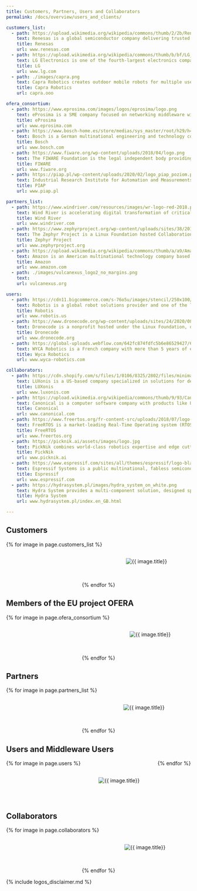 ```yaml
---
title: Customers, Partners, Users and Collaborators
permalink: /docs/overview/users_and_clients/

customers_list:
  - path: https://upload.wikimedia.org/wikipedia/commons/thumb/2/2b/Renesas_Electronics_logo.svg/210px-Renesas_Electronics_logo.svg.png
    text: Renesas is a global semiconductor company delivering trusted embedded design innovation with complete semiconductor solutions that enable billions of connected, intelligent devices to enhance the way people work and live.
    title: Renesas
    url: www.renesas.com
  - path: https://upload.wikimedia.org/wikipedia/commons/thumb/b/bf/LG_logo_%282015%29.svg/2560px-LG_logo_%282015%29.svg.png
    text: LG Electronics is one of the fourth-largest electronics company in South Korea. It comprises four business units home entertainment, mobile communications, home appliances and vehicle components
    title: LG
    url: www.lg.com
  - path: ./images/capra.png
    text: Capra Robotics creates outdoor mobile robots for multiple uses. Their robot platform, Capra Hircus, is designed to easily integrate with additional hard- or software, making it customizable for specific applications. They support businesses in optimizing their operations and relieve people of repetitive and unhealthy job tasks. Their state-of-the-art mobile robot answers the issues that have troubled the mobile robot industry for years, namely a lack of versatility, poor driving capabilities, short ranges, low operating time and high pricing.
    title: Capra Robotics
    url: capra.ooo

ofera_consortium:
  - path: https://www.eprosima.com/images/logos/eprosima/logo.png
    text: eProsima is a SME company focused on networking middleware with special attention to the OMG standard called Data Distribution Service for Real-time systems (DDS). The company develops new features and plugins for DDS, interoperability tools, bridges and personalized networking middleware solutions for its customers. eProsima is active in the sectors of Robotics, Critical Applications and IoT, and it participates in joint research and development projects with both companies and universities.
    title: eProsima
    url: www.eprosima.com
  - path: https://www.bosch-home.es/store/medias/sys_master/root/h29/h47/9827128377374/Spanish-165px.jpg
    text: Bosch is a German multinational engineering and technology company. The core operating areas of the company are spread across four business sectors, namely mobility (hardware and software), consumer goods (including household appliances and power tools), industrial technology (including drive and control) and energy and building technology.
    title: Bosch
    url: www.bosch.com
  - path: https://www.fiware.org/wp-content/uploads/2018/04/logo.png
    text: The FIWARE Foundation is the legal independent body providing shared resources to help achieving the FIWARE mission that is to develop an open sustainable ecosystem around the FIWARE open source platform, created to drive the definition of public, royalty-free and implementation-driven software platform standards that ease the creation of Smart Applications in multiple sectors.
    title: FIWARE
    url: www.fiware.org
  - path: https://piap.pl/wp-content/uploads/2020/02/logo_piap_poziom.png
    text: Industrial Research Institute for Automation and Measurements PIAP was established in 1965 as a national institute which basic task is to prepare and implement new technologies, automation systems, production facilities and specialist measuring equipment in various branches of industry.
    title: PIAP
    url: www.piap.pl

partners_list:
  - path: https://www.windriver.com/resources/images/wr-logo-red-2018.png
    text: Wind River is accelerating digital transformation of critical infrastructure by delivering the technology and expertise that enable the deployment of safe, secure, and reliable IoT systems.
    title: Wind River
    url: www.windriver.com
  - path: https://www.zephyrproject.org/wp-content/uploads/sites/38/2019/12/zephyr-logo1.png
    text: The Zephyr Project is a Linux Foundation hosted Collaboration Project. It’s an open source effort uniting developers and users in building a best-in-class small, scalable, real-time operating system (RTOS) optimized for resource-constrained devices, across multiple architectures. As an open source project, the community evolves the project to support new hardware, developer tools, sensors, and device drivers.
    title: Zephyr Project
    url: www.zephyrproject.org
  - path: https://upload.wikimedia.org/wikipedia/commons/thumb/a/a9/Amazon_logo.svg/175px-Amazon_logo.svg.png
    text: Amazon is an American multinational technology company based in Seattle that focuses on e-commerce, cloud computing, digital streaming, and artificial intelligence.
    title: Amazon
    url: www.amazon.com
  - path: ./images/vulcanexus_logo2_no_margins.png
    text:
    url: vulcanexus.org

users:
  - path: https://cdn11.bigcommerce.com/s-76o5u/images/stencil/250x100/robotis_logo_en_1397779687__24544.original.jpg
    text: Robotis is a global robot solutions provider and one of the leading manufacturers of robotic hardware. The company is the exclusive producer of the DYNAMIXEL brand of all-in-one smart servos. Robotis specializes in the manufacture of robotic hardware and full robot platforms for use in all fields of study and industry, as well as educational robotics kits for all ages and skill levels.
    title: Robotis
    url: www.robotis.us
  - path: https://www.dronecode.org/wp-content/uploads/sites/24/2020/08/dronecode_logo_default_cropped.png
    text: Dronecode is a nonprofit hosted under the Linux Foundation, dedicated to fostering open-source components and their communities. Working with top developers, end-users, and adopting vendors to create opportunities for collaboration.
    title: Dronecode
    url: www.dronecode.org
  - path: https://global-uploads.webflow.com/642fc874fdfc5b6e86529427/643002c6f56ab31a4f8ee213_white.svg
    text: WYCA Robotics is a French company with more than 5 years of edge technology mastering in Robotics, AI and autonomous navigation. They developed Elodie, the first multi-purpose self-driving level 5 indoor vehicle for handling the users&#39 mobiliy challenges.
    title: Wyca Robotics
    url: www.wyca-robotics.com

collaborators:
  - path: https://cdn.shopify.com/s/files/1/0106/8325/2802/files/minimal_blacktext_medium_b3c1cad9-f620-490b-a86d-5a4a5eed4845.png
    text: LUXonis is a US-based company specialized in solutions for developing embedded, performant, spatial AI & CV applications. This technology comes with the goal of allowing for human-like perception anywhere, regardless of internet connectivity, and making it productizable, user-friendly and reusable. LUXonis is responsible for devising DepthAI, an open-source platform - a complete ecosystem of custom haredware, firmware, software, and AI training - which combines neural inference, depth vision, and feature tracking into an easy-to-use solution.
    title: LUXonis
    url: www.luxonis.com
  - path: https://upload.wikimedia.org/wikipedia/commons/thumb/9/93/Canonical_logo_2023.svg/1920px-Canonical_logo_2023.svg.png
    text: Canonical is a computer software company with products like Ubuntu Linux. The company&#39s goal is to &#39deliver, maintain, secure and sustain open source from cloud to desktop and devices&#39.
    title: Canonical
    url: www.canonical.com
  - path: https://www.freertos.org/fr-content-src/uploads/2018/07/logo-1.jpg
    text: FreeRTOS is a market-leading Real-Time Operating system (RTOS) for microcontrollers and small microprocessors. Distributed freely under the MIT open source license, FreeRTOS includes a kernel and a growing set of IoT libraries suitable for use across all industry sectors. FreeRTOS is built with an emphasis on reliability and ease of use.
    title: FreeRTOS
    url: www.freertos.org
  - path: https://picknik.ai/assets/images/logo.jpg
    text: PickNik combines world-class robotics expertise and edge cutting open-source robotics frameworks that reduce cycle time, increase robustness, and generate optimal motions. PickNik&#39s outstanding software MoveIt is a popular motion planning and manipulation platform in the ROS ecosystem.
    title: PickNik
    url: www.picknik.ai
  - path: https://www.espressif.com/sites/all/themes/espressif/logo-black.svg
    text: Espressif Systems is a public multinational, fabless semiconductor company focused on developing cutting-edge Wi-Fi-and-Bluetooth, low-power, AIoT solutions. They have created the popular ESP8266, ESP32, ESP32-S and ESP32-C series of chips, modules and development boards, and offer several open-source frameworks for building AIoT applications, among which the Espressif&#39s IoT Development Framework ESP-IDF.
    title: Espressif
    url: www.espressif.com
  - path: https://hydrasystem.pl/images/hydra_system_on_white.png
    text: Hydra System provides a multi-component solution, designed specifically for precise localisation of agricultural machines with work efficiency in mind Hydra System is composed of navigation module for agricultural machine (Hydra Box), specialised software (Hydra Nav) and an optional base station module (Hydra Base).
    title: Hydra System
    url: www.hydrasystem.pl/index.en_GB.html

---
```


<!-- CSS AND JS -->

<style type="text/css">
.modal {
  display: none;
  position: fixed;
  z-index: 3;
  left: 0;
  top: 0;
  width: 100%;
  height: 100%;
  overflow: auto;
  background-color: rgb(0,0,0);
  background-color: rgba(0,0,0,0.4);
}

.modal-content {
  background-color: #fefefe;
  margin: 15% auto;
  padding: 20px;
  border: 1px solid #888;
  width: 50%;
}

.logoImage {
  max-height: 100px;
  max-width: 200px;
}

.photo-gallery{
  padding: 0;
  margin: 0;
  list-style: none;
  display: flex;
  flex-wrap: wrap;
  justify-content: space-around;
}

.flex-item {
  flex: 1 0 33%;
  margin: 5px;
  height: 100px;
  display: flex;
  align-items: center;
  justify-content: center;
}

</style>

<script>
window.onload = () => {
    var modal_close = document.getElementById("myModal-close");
    var modal_content = document.getElementById("myModal-content");
    var modal_title = document.getElementById("myModal-title");
    var modal_url = document.getElementById("myModal-url");
    var modal = document.getElementById("myModal");

    open_modal = (title,url,txt) => {
        modal.style.display = "block";
        modal_content.innerHTML = txt
        modal_title.innerHTML = title
        modal_url.innerHTML = url
        modal_url.href = "http://" + url
    }

    close_modal = () => {
        modal.style.display = "none";
    }

    window.onclick = (event) => {
        if (event.target == modal) {
            close_modal();
        }
    }
}

</script>


<div id="myModal" class="modal">
  <div class="modal-content">
    <span id="myModal-close" class="close" onclick="close_modal()">&times;</span>
    <h2 id="myModal-title"></h2>
    <p><a id="myModal-url" href="" target="_blank" style="margin-bottom: 10px;"></a></p>
    <p id="myModal-content" style="text-align: justify;"></p>
  </div>
</div>

<!-- CONTENT -->
<h2>Customers</h2>
<div class="photo-gallery">
  {% for image in page.customers_list %}
    <div class="flex-item">
        <img class="logoImage" src="{{ image.path }}" style="cursor:pointer;" alt="{{ image.title}}" onclick="open_modal('{{ image.title }}','{{ image.url }}','{{ image.text }}')"/>
    </div>
  {% endfor %}
</div>

<h2>Members of the EU project OFERA</h2>
<div class="photo-gallery">
  {% for image in page.ofera_consortium %}
    <div class="flex-item">
        <img class="logoImage" src="{{ image.path }}" style="cursor:pointer;" alt="{{ image.title}}" onclick="open_modal('{{ image.title }}','{{ image.url }}','{{ image.text }}')"/>
    </div>
  {% endfor %}
</div>


<h2>Partners</h2>
<div class="photo-gallery">
  {% for image in page.partners_list %}
    <div class="flex-item">
        <img class="logoImage" src="{{ image.path }}" style="cursor:pointer;" alt="{{ image.title}}" onclick="open_modal('{{ image.title }}','{{ image.url }}','{{ image.text }}')"/>
    </div>
  {% endfor %}
</div>

<h2>Users and Middleware Users</h2>
<div class="photo-gallery">
  {% for image in page.users %}
    <div class="flex-item">
        <img class="logoImage" src="{{ image.path }}" style="cursor:pointer;" alt="{{ image.title}}" onclick="open_modal('{{ image.title }}','{{ image.url }}','{{ image.text }}')"/>
    </div>
  {% endfor %}
</div>

<h2>Collaborators</h2>
<div class="photo-gallery">
  {% for image in page.collaborators %}
    <div class="flex-item">
        <img class="logoImage" src="{{ image.path }}" style="cursor:pointer;" alt="{{ image.title}}" onclick="open_modal('{{ image.title }}','{{ image.url }}','{{ image.text }}')"/>
    </div>
  {% endfor %}
</div>

{% include logos_disclaimer.md %}
